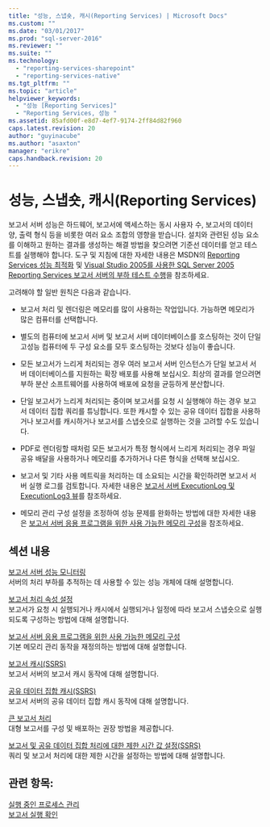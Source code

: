 ```yaml
---
title: "성능, 스냅숏, 캐시(Reporting Services) | Microsoft Docs"
ms.custom: ""
ms.date: "03/01/2017"
ms.prod: "sql-server-2016"
ms.reviewer: ""
ms.suite: ""
ms.technology: 
  - "reporting-services-sharepoint"
  - "reporting-services-native"
ms.tgt_pltfrm: ""
ms.topic: "article"
helpviewer_keywords: 
  - "성능 [Reporting Services]"
  - "Reporting Services, 성능 "
ms.assetid: 85afd00f-e8d7-4ef7-9174-2ff84d82f960
caps.latest.revision: 20
author: "guyinacube"
ms.author: "asaxton"
manager: "erikre"
caps.handback.revision: 20
---
```

# 성능, 스냅숏, 캐시(Reporting Services)
  보고서 서버 성능은 하드웨어, 보고서에 액세스하는 동시 사용자 수, 보고서의 데이터 양, 출력 형식 등을 비롯한 여러 요소 조합의 영향을 받습니다. 설치와 관련된 성능 요소를 이해하고 원하는 결과를 생성하는 해결 방법을 찾으려면 기준선 데이터를 얻고 테스트를 실행해야 합니다. 도구 및 지침에 대한 자세한 내용은 MSDN의 [Reporting Services 성능 최적화](http://blogs.msdn.com/b/sqlcat/archive/2013/10/30/reporting-services-performance-and-optimization.aspx) 및 [Visual Studio 2005를 사용한 SQL Server 2005 Reporting Services 보고서 서버의 부하 테스트 수행](http://go.microsoft.com/fwlink/?LinkID=77519)을 참조하세요.  
  
 고려해야 할 일반 원칙은 다음과 같습니다.  
  
-   보고서 처리 및 렌더링은 메모리를 많이 사용하는 작업입니다. 가능하면 메모리가 많은 컴퓨터를 선택합니다.  
  
-   별도의 컴퓨터에 보고서 서버 및 보고서 서버 데이터베이스를 호스팅하는 것이 단일 고성능 컴퓨터에 두 구성 요소를 모두 호스팅하는 것보다 성능이 좋습니다.  
  
-   모든 보고서가 느리게 처리되는 경우 여러 보고서 서버 인스턴스가 단일 보고서 서버 데이터베이스를 지원하는 확장 배포를 사용해 보십시오. 최상의 결과를 얻으려면 부하 분산 소프트웨어를 사용하여 배포에 요청을 균등하게 분산합니다.  
  
-   단일 보고서가 느리게 처리되는 중이며 보고서를 요청 시 실행해야 하는 경우 보고서 데이터 집합 쿼리를 튜닝합니다. 또한 캐시할 수 있는 공유 데이터 집합을 사용하거나 보고서를 캐시하거나 보고서를 스냅숏으로 실행하는 것을 고려할 수도 있습니다.  
  
-   PDF로 렌더링할 때처럼 모든 보고서가 특정 형식에서 느리게 처리되는 경우 파일 공유 배달을 사용하거나 메모리를 추가하거나 다른 형식을 선택해 보십시오.  
  
-   보고서 및 기타 사용 메트릭을 처리하는 데 소요되는 시간을 확인하려면 보고서 서버 실행 로그를 검토합니다. 자세한 내용은 [보고서 서버 ExecutionLog 및 ExecutionLog3 뷰](../../reporting-services/report-server/report-server-executionlog-and-the-executionlog3-view.md)를 참조하세요.  
  
-   메모리 관리 구성 설정을 조정하여 성능 문제를 완화하는 방법에 대한 자세한 내용은 [보고서 서버 응용 프로그램을 위한 사용 가능한 메모리 구성](../../reporting-services/report-server/configure-available-memory-for-report-server-applications.md)을 참조하세요.  
  
## 섹션 내용  
 [보고서 서버 성능 모니터링](../../reporting-services/report-server/monitoring-report-server-performance.md)  
 서버의 처리 부하를 추적하는 데 사용할 수 있는 성능 개체에 대해 설명합니다.  
  
 [보고서 처리 속성 설정](../../reporting-services/report-server/set-report-processing-properties.md)  
 보고서가 요청 시 실행되거나 캐시에서 실행되거나 일정에 따라 보고서 스냅숏으로 실행되도록 구성하는 방법에 대해 설명합니다.  
  
 [보고서 서버 응용 프로그램을 위한 사용 가능한 메모리 구성](../../reporting-services/report-server/configure-available-memory-for-report-server-applications.md)  
 기본 메모리 관리 동작을 재정의하는 방법에 대해 설명합니다.  
  
 [보고서 캐시&#40;SSRS&#41;](../../reporting-services/report-server/caching-reports-ssrs.md)  
 보고서 서버의 보고서 캐시 동작에 대해 설명합니다.  
  
 [공유 데이터 집합 캐시&#40;SSRS&#41;](../../reporting-services/report-server/cache-shared-datasets-ssrs.md)  
 보고서 서버의 공유 데이터 집합 캐시 동작에 대해 설명합니다.  
  
 [큰 보고서 처리](../../reporting-services/report-server/process-large-reports.md)  
 대형 보고서를 구성 및 배포하는 권장 방법을 제공합니다.  
  
 [보고서 및 공유 데이터 집합 처리에 대한 제한 시간 값 설정&#40;SSRS&#41;](../../reporting-services/report-server/setting-time-out-values-for-report-and-shared-dataset-processing-ssrs.md)  
 쿼리 및 보고서 처리에 대한 제한 시간을 설정하는 방법에 대해 설명합니다.  
  
## 관련 항목:  
 [실행 중인 프로세스 관리](../../reporting-services/subscriptions/manage-a-running-process.md)   
 [보고서 실행 확인](../../reporting-services/report-server/verifying-a-report-run.md)  
  
  